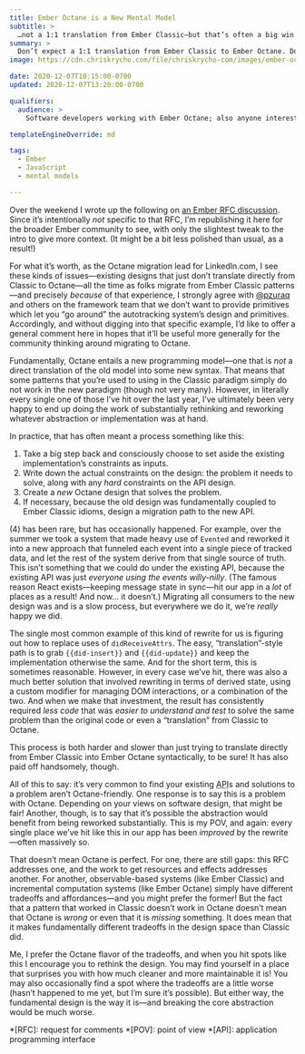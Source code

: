 ```yaml
---
title: Ember Octane is a New Mental Model
subtitle: >
  …not a 1:1 translation from Ember Classic—but that’s often a big win!
summary: >
  Don’t expect a 1:1 translation from Ember Classic to Ember Octane. Do expect that things might get better because there is no 1:1 translation.
image: https://cdn.chriskrycho.com/file/chriskrycho-com/images/ember-octane.png

date: 2020-12-07T10:15:00-0700
updated: 2020-12-07T13:20:00-0700

qualifiers:
  audience: >
    Software developers working with Ember Octane; also anyone interested in software design tradeoffs and large migrations in general.

templateEngineOverride: md

tags:
  - Ember
  - JavaScript
  - mental models

---
```


<section class="note" aria-label="note">

Over the weekend I wrote up the following on [an Ember RFC discussion](https://github.com/emberjs/rfcs/pull/669#issuecomment-739320902). Since it’s intentionally *not* specific to that RFC, I’m republishing it here for the broader Ember community to see, with only the slightest tweak to the intro to give more context. (It might be a bit less polished than usual, as a result!)

</section>

For what it’s worth, as the Octane migration lead for LinkedIn.com, I see these kinds of issues—existing designs that just don’t translate directly from Classic to Octane—all the time as folks migrate from Ember Classic patterns—and precisely *because* of that experience, I strongly agree with [@pzuraq] and others on the framework team that we don’t want to provide primitives which let you “go around” the autotracking system’s design and primitives. Accordingly, and without digging into that specific example, I’d like to offer a general comment here in hopes that it’ll be useful more generally for the community thinking around migrating to Octane.

[@pzuraq]: https://www.pzuraq.com

Fundamentally, Octane entails a new programming model—one that is *not* a direct translation of the old model into some new syntax. That means that some patterns that you’re used to using in the Classic paradigm simply do not work in the new paradigm (though not very many). However, in literally every single one of those I’ve hit over the last year, I’ve ultimately been very happy to end up doing the work of substantially rethinking and reworking whatever abstraction or implementation was at hand.

In practice, that has often meant a process something like this:

1. Take a big step back and consciously choose to set aside the existing implementation’s constraints as inputs.
2. Write down the actual constraints on the design: the problem it needs to solve, along with any *hard* constraints on the API design.
3. Create a *new* Octane design that solves the problem.
4. If necessary, because the old design was fundamentally coupled to Ember Classic idioms, design a migration path to the new API.

(4) has been rare, but has occasionally happened. For example, over the summer we took a system that made heavy use of `Evented` and reworked it into a new approach that funneled each event into a single piece of tracked data, and let the rest of the system derive from that single source of truth. This isn’t something that we could do under the existing API, because the existing API was just *everyone using the events willy-nilly*. (The famous reason React exists—keeping message state in sync—hit our app in a *lot* of places as a result! And now… it doesn’t.) Migrating all consumers to the new design was and is a slow process, but everywhere we do it, we’re *really* happy we did.

The single most common example of this kind of rewrite for us is figuring out how to replace uses of `didReceiveAttrs`. The easy, “translation”-style path is to grab `{{did-insert}}` and `{{did-update}}` and keep the implementation otherwise the same. And for the short term, this is sometimes reasonable. However, in every case we’ve hit, there was also a much better solution that involved rewriting in terms of derived state, using a custom modifier for managing DOM interactions, or a combination of the two. And when we make that investment, the result has consistently required *less code* that was *easier to understand and test* to solve the same problem than the original code or even a “translation” from Classic to Octane.

This process is both harder and slower than just trying to translate directly from Ember Classic into Ember Octane syntactically, to be sure! It has also paid off handsomely, though.

All of this to say: it’s very common to find your existing <abbr title="application programming interface">API</abbr>s and solutions to a problem aren’t Octane-friendly. One response is to say this is a problem with Octane. Depending on your views on software design, that might be fair! Another, though, is to say that it’s possible the abstraction would benefit from being reworked substantially. This is my POV, and again: every single place we’ve hit like this in our app has been *improved* by the rewrite—often massively so.

That doesn’t mean Octane is perfect. For one, there are still gaps: this RFC addresses one, and the work to get resources and effects addresses another. For another, observable-based systems (like Ember Classic) and incremental computation systems (like Ember Octane) simply have different tradeoffs and affordances—and you might prefer the former! But the fact that a pattern that worked in Classic doesn’t work in Octane doesn’t mean that Octane is *wrong* or even that it is *missing* something. It does mean that it makes fundamentally different tradeoffs in the design space than Classic did.

Me, I prefer the Octane flavor of the tradeoffs, and when you hit spots like this I encourage you to rethink the design. You may find yourself in a place that surprises you with how much cleaner and more maintainable it is! You may also occasionally find a spot where the tradeoffs are a little worse (hasn’t happened to me yet, but I’m sure it’s possible). But either way, the fundamental design is the way it is—and breaking the core abstraction would be much worse.

*[RFC]: request for comments
*[POV]: point of view
*[API]: application programming interface

